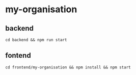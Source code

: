 # my-organisation

## backend

`cd backend && npm run start`

## fontend

`cd frontend/my-organisation && npm install && npm start`
